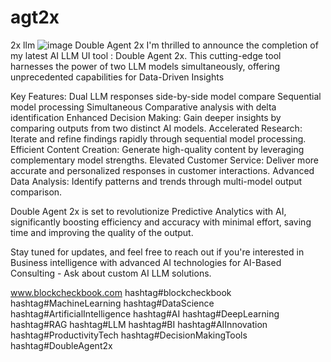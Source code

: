 # agt2x
2x llm
![image](https://github.com/njasharp/agt2x/assets/39777038/9b2c8376-8e4b-456e-9b6a-caa0787b19b8)
Double Agent 2x
I'm thrilled to announce the completion of my latest AI LLM UI tool : Double Agent 2x. This cutting-edge tool harnesses the power of two LLM models simultaneously, offering unprecedented capabilities for Data-Driven Insights

Key Features:
Dual LLM responses side-by-side model compare 
Sequential model processing
Simultaneous Comparative analysis with delta identification
Enhanced Decision Making: Gain deeper insights by comparing outputs from two distinct AI models.
Accelerated Research: Iterate and refine findings rapidly through sequential model processing.
Efficient Content Creation: Generate high-quality content by leveraging complementary model strengths.
Elevated Customer Service: Deliver more accurate and personalized responses in customer interactions.
Advanced Data Analysis: Identify patterns and trends through multi-model output comparison.

Double Agent 2x is set to revolutionize Predictive Analytics with AI, significantly boosting efficiency and accuracy with minimal effort, saving time and improving the quality of the output.

Stay tuned for updates, and feel free to reach out if you're interested in 
Business intelligence with advanced AI technologies for
 AI-Based Consulting - Ask about custom AI LLM solutions. 

 www.blockcheckbook.com 
hashtag#blockcheckbook hashtag#MachineLearning hashtag#DataScience 
 hashtag#ArtificialIntelligence hashtag#AI hashtag#DeepLearning hashtag#RAG hashtag#LLM hashtag#BI
hashtag#AIInnovation hashtag#ProductivityTech hashtag#DecisionMakingTools hashtag#DoubleAgent2x
